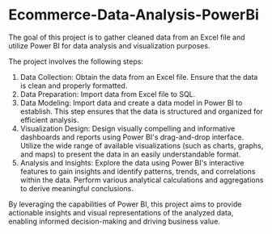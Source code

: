 # Ecommerce-Data-Analysis-PowerBi

The goal of this project is to gather cleaned data from an Excel file and utilize Power BI for data analysis and visualization purposes.

The project involves the following steps:
1. Data Collection: Obtain the data from an Excel file. Ensure that the data is clean and properly formatted.
2. Data Preparation: Import data from Excel file to SQL.
3. Data Modeling: Import data and create a data model in Power BI to establish. This step ensures that the data is structured and organized for efficient analysis.
4. Visualization Design: Design visually compelling and informative dashboards and reports using Power BI's drag-and-drop interface. Utilize the wide range of available visualizations (such as charts, graphs, and maps) to present the data in an easily understandable format.
5. Analysis and Insights: Explore the data using Power BI's interactive features to gain insights and identify patterns, trends, and correlations within the data. Perform various analytical calculations and aggregations to derive meaningful conclusions.

By leveraging the capabilities of Power BI, this project aims to provide actionable insights and visual representations of the analyzed data, enabling informed decision-making and driving business value.
